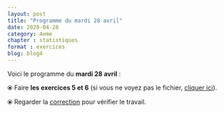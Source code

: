 ```yaml
---
layout: post
title: "Programme du mardi 28 avril"
date: 2020-04-28
category: 4eme
chapter : statistiques
format : exercices
blog: blog4
---
```


Voici le programme du <b>mardi 28 avril</b> :

⦿ Faire <strong>les exercices 5 et 6</strong> (si vous ne voyez pas le fichier, <a href="/exercices/4eme/4eme_exercices_mardi_28_avril_2020.pdf">cliquer ici</a>).

<object data="/exercices/4eme/4eme_exercices_mardi_28_avril_2020.pdf" width="100%" height="500" type='application/pdf'></object>

⦿ Regarder la <a class="correction" href="/exercices/4eme/4eme_exercices_mardi_28_avril_2020_corrections.pdf">correction</a> pour vérifier le travail.
